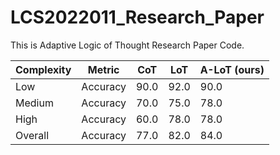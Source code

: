 # LCS2022011_Research_Paper
This is Adaptive Logic of Thought Research Paper Code.

| Complexity | Metric   | CoT  | LoT  | A-LoT (ours) |
|------------|----------|------|------|--------------|
| Low        | Accuracy | 90.0 | 92.0 | 90.0         |
| Medium     | Accuracy | 70.0 | 75.0 | 78.0         |
| High       | Accuracy | 60.0 | 78.0 | 78.0         |
| Overall    | Accuracy | 77.0 | 82.0 | 84.0         |
